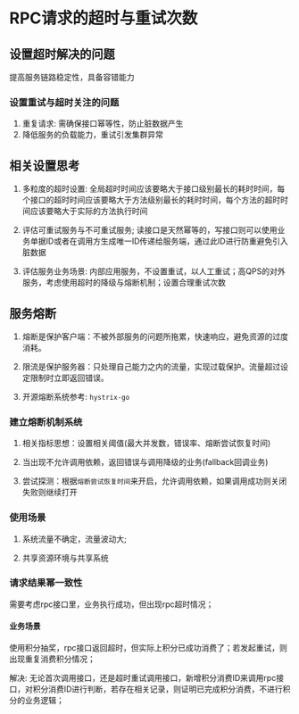 # RPC请求的超时与重试次数

## 设置超时解决的问题

提高服务链路稳定性，具备容错能力

### 设置重试与超时关注的问题

1. 重复请求: 需确保接口幂等性，防止脏数据产生
2. 降低服务的负载能力，重试引发集群异常

## 相关设置思考

1. 多粒度的超时设置: 全局超时时间应该要略大于接口级别最长的耗时时间，每个接口的超时时间应该要略大于方法级别最长的耗时时间，每个方法的超时时间应该要略大于实际的方法执行时间

2. 评估可重试服务与不可重试服务; 读接口是天然幂等的，写接口则可以使用业务单据ID或者在调用方生成唯一ID传递给服务端，通过此ID进行防重避免引入脏数据

3. 评估服务业务场景: 内部应用服务，不设置重试，以人工重试；高QPS的对外服务，考虑使用超时的降级与熔断机制；设置合理重试次数

## 服务熔断

1. 熔断是保护客户端：不被外部服务的问题所拖累，快速响应，避免资源的过度消耗。

2. 限流是保护服务器：只处理自己能力之内的流量，实现过载保护。流量超过设定限制时立即返回错误。

3. 开源熔断系统参考: `hystrix-go`

### 建立熔断机制系统

1. 相关指标思想：设置相关阈值(最大并发数，错误率、熔断尝试恢复时间)

2. 当出现不允许调用依赖，返回错误与调用降级的业务(fallback回调业务)

3. 尝试探测：根据`熔断尝试恢复时间`来开启，允许调用依赖，如果调用成功则关闭失败则继续打开

### 使用场景

1. 系统流量不确定，流量波动大;

2. 共享资源环境与共享系统

### 请求结果幂一致性

需要考虑rpc接口里，业务执行成功，但出现rpc超时情况；

#### 业务场景

使用积分抽奖，rpc接口返回超时，但实际上积分已成功消费了；若发起重试，则出现重复消费积分情况；

解决: 无论首次调用接口，还是超时重试调用接口，新增积分消费ID来调用rpc接口，对积分消费ID进行判断，若存在相关记录，则证明已完成积分消费，不进行积分的业务逻辑；
